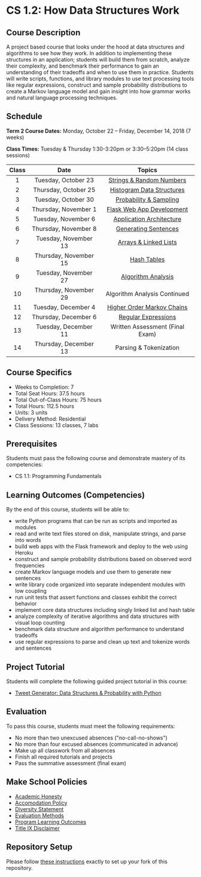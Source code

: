 # CS 1.2: How Data Structures Work

## Course Description

A project based course that looks under the hood at data structures and algorithms to see how they work. In addition to implementing these structures in an application; students will build them from scratch, analyze their complexity, and benchmark their performance to gain an understanding of their tradeoffs and when to use them in practice. Students will write scripts, functions, and library modules to use text processing tools like regular expressions, construct and sample probability distributions to create a Markov language model and gain insight into how grammar works and natural language processing techniques.


## Schedule

**Term 2 Course Dates:** Monday, October 22 – Friday, December 14, 2018 (7 weeks)

**Class Times:** Tuesday & Thursday 1:30-3:20pm or 3:30–5:20pm (14 class sessions)


| Class |         Date          |              Topics               |
|:-----:|:---------------------:|:---------------------------------:|
|   1   |  Tuesday, October 23  | [Strings & Random Numbers][]      |
|   2   | Thursday, October 25  | [Histogram Data Structures][]     |
|   3   |  Tuesday, October 30  | [Probability & Sampling][]        |
|   4   | Thursday, November 1  | [Flask Web App Development][]     |
|   5   |  Tuesday, November 6  | [Application Architecture][]      |
|   6   | Thursday, November 8  | [Generating Sentences][]          |
|   7   |  Tuesday, November 13 | [Arrays & Linked Lists][]         |
|   8   | Thursday, November 15 | [Hash Tables][]                   |
|   9   |  Tuesday, November 27 | [Algorithm Analysis][]            |
|  10   | Thursday, November 29 | Algorithm Analysis Continued      |
|  11   |  Tuesday, December 4  | [Higher Order Markov Chains][]    |
|  12   | Thursday, December 6  | [Regular Expressions][]           |
|  13   |  Tuesday, December 11 | Written Assessment (Final Exam)   |
|  14   | Thursday, December 13 | Parsing & Tokenization            |

[Strings & Random Numbers]: Lessons/RandomStrings.md
[Histogram Data Structures]: Lessons/Histograms.md
[Probability & Sampling]: Lessons/Probability.md
[Flask Web App Development]: Lessons/FlaskWebApp.md
[Application Architecture]: Lessons/Architecture.md
[Generating Sentences]: Lessons/Sentences.md
[Arrays & Linked Lists]: Lessons/ArraysLinkedLists.md
[Hash Tables]: Lessons/HashTables.md
[Algorithm Analysis]: Lessons/AlgorithmAnalysis.md
[Higher Order Markov Chains]: Lessons/MarkovChains.md
[Regular Expressions]: Lessons/RegularExpressions.md


## Course Specifics

-   Weeks to Completion: 7
-   Total Seat Hours: 37.5 hours
-   Total Out-of-Class Hours: 75 hours
-   Total Hours: 112.5 hours
-   Units: 3 units
-   Delivery Method: Residential
-   Class Sessions: 13 classes, 7 labs


## Prerequisites

Students must pass the following course and demonstrate mastery of its competencies:
-   CS 1.1: Programming Fundamentals


## Learning Outcomes (Competencies)

By the end of this course, students will be able to:
-   write Python programs that can be run as scripts and imported as modules
-   read and write text files stored on disk, manipulate strings, and parse into words
-   build web apps with the Flask framework and deploy to the web using Heroku
-   construct and sample probability distributions based on observed word frequencies
-   create Markov language models and use them to generate new sentences
-   write library code organized into separate independent modules with low coupling
-   run unit tests that assert functions and classes exhibit the correct behavior
-   implement core data structures including singly linked list and hash table
-   analyze complexity of iterative algorithms and data structures with visual loop counting
-   benchmark data structure and algorithm performance to understand tradeoffs
-   use regular expressions to parse and clean up text and tokenize words and sentences


## Project Tutorial

Students will complete the following guided project tutorial in this course:
-   [Tweet Generator: Data Structures & Probability with Python](http://make.sc/oa-tweet-generator)


## Evaluation

To pass this course, students must meet the following requirements:
-   No more than two unexcused absences ("no-call-no-shows")
-   No more than four excused absences (communicated in advance)
-   Make up all classwork from all absences
-   Finish all required tutorials and projects
-   Pass the summative assessment (final exam)


## Make School Policies

-   [Academic Honesty](https://github.com/Product-College-Courses/Common-Syllabus-Sections/blob/master/Academic-Honesty-and-Plagiarism.md)
-   [Accomodation Policy](https://github.com/Product-College-Courses/Common-Syllabus-Sections/blob/master/Accommodation-Policy.md)
-   [Diversity Statement](https://github.com/Product-College-Courses/Common-Syllabus-Sections/blob/master/Diversity-Statement.md)
-   [Evaluation Methods](https://github.com/Product-College-Courses/Common-Syllabus-Sections/blob/master/Evaluation-Methods.md)
-   [Program Learning Outcomes](https://github.com/Product-College-Courses/Common-Syllabus-Sections/blob/master/Program-Learning-Outcomes.md)
-   [Title IX Disclaimer](https://github.com/Product-College-Courses/Common-Syllabus-Sections/blob/master/Evaluations-Title-X-Disclaimer.md)


## Repository Setup

Please follow [these instructions](Setup.md) exactly to set up your fork of this repository.
